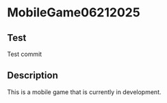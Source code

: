 # MobileGame06212025
## Test
Test commit
## Description

This is a mobile game that is currently in development.
